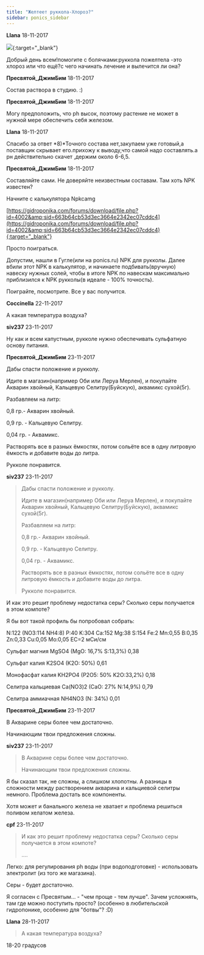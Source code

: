 ```yaml
---
title: "Желтеет руккола-Хлороз?"
sidebar: ponics_sidebar
---
```


**Llana** 18-11-2017

[![](/imagehost2/thumbs/64b9c7c8c9164f8fba267970d947afb2.jpg)](https://t.me/ponics_ru_files/18858){:target="_blank"}

Добрый день всем!помогите с болячками:руккола пожелтела -это хлороз или что ещё?с чего начинать лечение и вылечится ли она?


**Пресвятой_ДжимБим** 18-11-2017

Состав раствора в студию. :)


**Пресвятой_ДжимБим** 18-11-2017

Могу предположить, что ph высок, поэтому растение не может в нужной мере обеспечить себя железом.


**Llana** 18-11-2017

Спасибо за ответ *8)*Точного состава нет,закупаем уже готовый,а поставщик скрывает его.прихожу к выводу,что самой надо составлять.а рн действительно скачет ,держим около 6-6,5.


**Пресвятой_ДжимБим** 18-11-2017

Составляйте сами. Не доверяйте неизвестным составам. Там хоть NPK известен?

Начните с калькулятора Npkcamg

[https://gidroponika.com/forums/download/file.php?id=4002&amp;sid=663b64cb53d3ec3664e2342ec07cddc4](https://gidroponika.com/forums/download/file.php?id=4002&amp;sid=663b64cb53d3ec3664e2342ec07cddc4){:target="_blank"}

Просто поиграться. 

Допустим, нашли в Гугле(или на ponics.ru) NPK для рукколы. Далее вбили этот NPK в калькулятор, и начинаете подбивать(вручную) навеску нужных солей, чтобы в итоге NPK по навескам максимально приблизился к NPK рукколы(в идеале - 100% точность).

Поиграйте, посмотрите. Все у вас получится.


**Coccinella** 22-11-2017

А какая температура воздуха?


**siv237** 23-11-2017

Ну как и всем капустным, рукколе нужно обеспечивать сульфатную основу питания.


**Пресвятой_ДжимБим** 23-11-2017

Дабы спасти положение и рукколу.

Идите в магазин(например Оби или Леруа Мерлен), и покупайте Акварин хвойный, Кальцевую Селитру(Буйскую), аквамикс сухой(5г).

Разбавляем на литр:

0,8 гр.- Акварин хвойный.

0,9 гр. - Кальцевую Селитру.

0,04 гр. - Аквамикс.

Растворять все в разных ёмкостях, потом сольёте все в одну литровую ёмкость и добавите воды до литра.

Рукколе понравится. 


**siv237** 23-11-2017

> Дабы спасти положение и рукколу.
> 
> Идите в магазин(например Оби или Леруа Мерлен), и покупайте Акварин хвойный, Кальцевую Селитру(Буйскую), аквамикс сухой(5г).
> 
> Разбавляем на литр:
> 
> 0,8 гр.- Акварин хвойный.
> 
> 0,9 гр. - Кальцевую Селитру.
> 
> 0,04 гр. - Аквамикс.
> 
> Растворять все в разных ёмкостях, потом сольёте все в одну литровую ёмкость и добавите воды до литра.
> 
> Рукколе понравится.

И как это решит проблему недостатка серы? Сколько серы получается в этом компоте?

Я бы вот такой профиль бы попробовал собрать:

N:122 (NO3:114 NH4:8) P:40 K:304 Ca:152 Mg:38 S:154 Fe:2 Mn:0,55 B:0,35 Zn:0,33 Cu:0,05 Mo:0,05 EC=2 мСи/см

Сульфат магния	MgSO4 (MgO: 16,7% S:13,3%)				0,38

Сульфат калия	 K2SO4 (K2O: 50%)				 0,61

Монофасфат калия	KH2PO4 (P2O5: 50% K2O:33,2%)			0,18

Селитра кальциевая	Ca(NO3)2 (CaO: 27% N:14,9%)				0,79

Селитра аммиачная	NH4NO3 (N: 34%)				 0,01				

								


**Пресвятой_ДжимБим** 23-11-2017

В Акварине серы более чем достаточно.

Начинающим твои предложения сложны.


**siv237** 23-11-2017

> В Акварине серы более чем достаточно.
> 
> Начинающим твои предложения сложны.

Я бы сказал так, не сложны, а слишком хлопотны. А разницы в сложности между растворением акварина и кальциевой селитры немного. Проблема достать все компоненты.

Хотя может и банального железа не хватает и проблема решиться поливом хелатом железа.


**cpf** 23-11-2017

> И как это решит проблему недостатка серы? Сколько серы получается в этом компоте?
> 
> ....

Легко: для регулирования ph воды (при водоподготовке) - использовать электролит (из того же магазина).

Серы - будет достаточно.

Я согласен с Пресвятым... - "чем проще - тем лучше". Зачем усложнять, там где можно поступить просто? (особенно в любительской гидропонике, особенно для "ботвы"? :D)


**Llana** 28-11-2017

> А какая температура воздуха?

18-20 градусов


